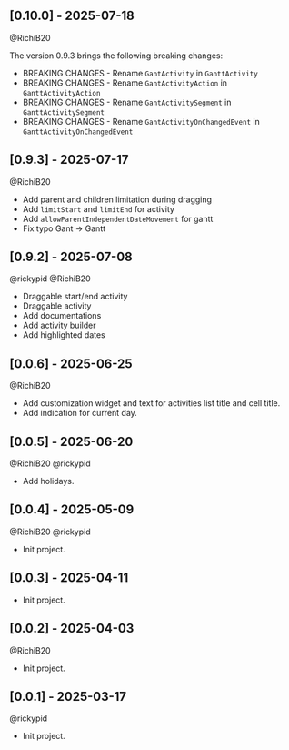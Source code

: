 ## [0.10.0] - 2025-07-18

@RichiB20

The version 0.9.3 brings the following breaking changes:

* BREAKING CHANGES - Rename `GantActivity` in `GanttActivity`
* BREAKING CHANGES - Rename `GantActivityAction` in `GanttActivityAction`
* BREAKING CHANGES - Rename `GantActivitySegment` in `GanttActivitySegment`
* BREAKING CHANGES - Rename `GantActivityOnChangedEvent` in `GanttActivityOnChangedEvent`

## [0.9.3] - 2025-07-17

@RichiB20

* Add parent and children limitation during dragging
* Add `limitStart` and `limitEnd` for activity
* Add `allowParentIndependentDateMovement` for gantt
* Fix typo Gant -> Gantt

## [0.9.2] - 2025-07-08

@rickypid
@RichiB20

* Draggable start/end activity
* Draggable activity
* Add documentations
* Add activity builder
* Add highlighted dates

## [0.0.6] - 2025-06-25

@RichiB20

* Add customization widget and text for activities list title and cell title.
* Add indication for current day.

## [0.0.5] - 2025-06-20

@RichiB20 @rickypid

* Add holidays.
 
## [0.0.4] - 2025-05-09

@RichiB20 @rickypid

* Init project.
 
## [0.0.3] - 2025-04-11

* Init project.
 
## [0.0.2] - 2025-04-03

@RichiB20

* Init project.

## [0.0.1] - 2025-03-17

@rickypid

* Init project.
